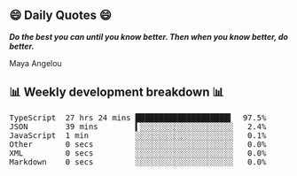 ## 😄 Daily Quotes 😄

_**Do the best you can until you know better. Then when you know better, do better.**_

Maya Angelou



## 📊 Weekly development breakdown 📊

<pre>TypeScript  27 hrs 24 mins ████████████████████▍  97.5%
JSON        39 mins        ▍░░░░░░░░░░░░░░░░░░░░   2.4%
JavaScript  1 min          ░░░░░░░░░░░░░░░░░░░░░   0.1%
Other       0 secs         ░░░░░░░░░░░░░░░░░░░░░   0.0%
XML         0 secs         ░░░░░░░░░░░░░░░░░░░░░   0.0%
Markdown    0 secs         ░░░░░░░░░░░░░░░░░░░░░   0.0%</pre>